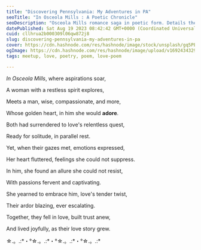```yaml
---
title: "Discovering Pennsylvania: My Adventures in PA"
seoTitle: "In Osceola Mills : A Poetic Chronicle"
seoDescription: "Osceola Mills romance saga in poetic form. Details the meeting between two lost souls who fall in love."
datePublished: Sat Aug 19 2023 08:42:42 GMT+0000 (Coordinated Universal Time)
cuid: cllhrua2b000309l06qw872j8
slug: discovering-pennsylvania-my-adventures-in-pa
cover: https://cdn.hashnode.com/res/hashnode/image/stock/unsplash/gq5PECP8pHE/upload/f5474a414c5fd93b581b542933f5af92.jpeg
ogImage: https://cdn.hashnode.com/res/hashnode/image/upload/v1692434329410/81c31270-afa2-4922-a1d8-721869295766.jpeg
tags: meetup, love, poetry, poem, love-poem

---
```


*In Osceola Mills*, where aspirations soar,

A woman with a restless spirit explores,

Meets a man, wise, compassionate, and more,

Whose golden heart, in him she would **adore**.

Both had surrendered to love's relentless quest,

Ready for solitude, in parallel rest.

Yet, when their gazes met, emotions expressed,

Her heart fluttered, feelings she could not suppress.

In him, she found an allure she could not resist,

With passions fervent and captivating.

She yearned to embrace him, love's tender twist,

Their ardor blazing, ever escalating.

Together, they fell in love, built trust anew,

And lived joyfully, as their love story grew.

☆.。.:\*・°☆.。.:\*・°☆.。.:\*・°☆.。.:\*